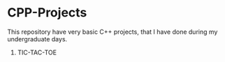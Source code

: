 # CPP-Projects
This repository have very basic C++ projects, that I have done during my undergraduate days.
<ol>
  <li>TIC-TAC-TOE</li>
</ol>
